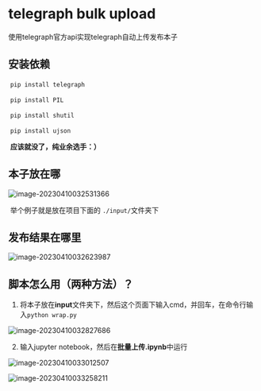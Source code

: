 # telegraph bulk upload
 使用telegraph官方api实现telegraph自动上传发布本子

## 安装依赖

​	`pip install telegraph`

​	`pip install PIL`

​	`pip install shutil`

​	`pip install ujson`

​	**应该就没了，纯业余选手：）**

## 本子放在哪
![image-20230410032531366](https://user-images.githubusercontent.com/48170515/230793332-dc1a6acf-8820-4527-a5b7-9bdad36d0f7a.png)



​	举个例子就是放在项目下面的 `./input/`文件夹下

## 发布结果在哪里

![image-20230410032623987](https://user-images.githubusercontent.com/48170515/230793339-6fac4fe4-cf69-4e76-96f9-eba4b0ce9208.png)

## 脚本怎么用（两种方法）？

1. 将本子放在**input**文件夹下，然后这个页面下输入cmd，并回车，在命令行输入`python wrap.py`


![image-20230410032827686](https://user-images.githubusercontent.com/48170515/230793349-c26c25db-bbba-4280-ac2d-9984b80bfefa.png)

2. 输入jupyter notebook，然后在**批量上传.ipynb**中运行

![image-20230410033012507](https://user-images.githubusercontent.com/48170515/230793354-a4a994fe-8c51-42cb-9f81-bf8c29b083a9.png)

![image-20230410033258211](https://user-images.githubusercontent.com/48170515/230793356-86666482-68d4-4615-a4b0-773d8b2f4025.png)
